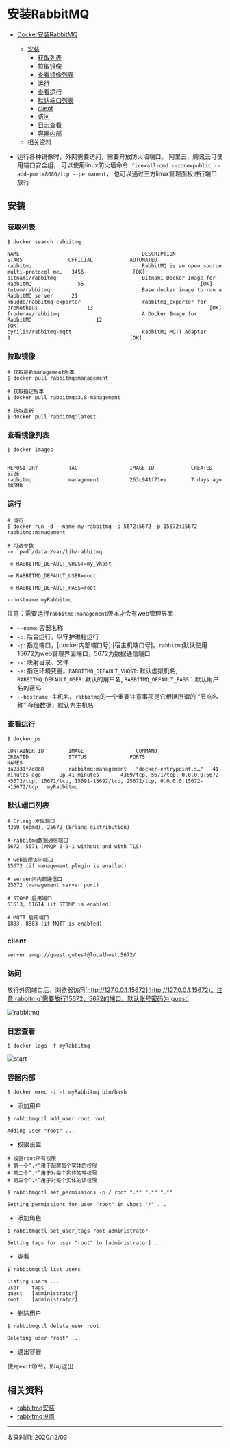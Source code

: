 # 安装RabbitMQ
- [Docker安装RabbitMQ](#docker%E5%AE%89%E8%A3%85rabbitmq)
  - [安装](#%E5%AE%89%E8%A3%85)
    - [获取列表](#%E8%8E%B7%E5%8F%96%E5%88%97%E8%A1%A8)
    - [拉取镜像](#%E6%8B%89%E5%8F%96%E9%95%9C%E5%83%8F)
    - [查看镜像列表](#%E6%9F%A5%E7%9C%8B%E9%95%9C%E5%83%8F%E5%88%97%E8%A1%A8)
    - [运行](#%E8%BF%90%E8%A1%8C)
    - [查看运行](#%E6%9F%A5%E7%9C%8B%E8%BF%90%E8%A1%8C)
    - [默认端口列表](#%E9%BB%98%E8%AE%A4%E7%AB%AF%E5%8F%A3%E5%88%97%E8%A1%A8)
    - [client](#client)
    - [访问](#%E8%AE%BF%E9%97%AE)
    - [日志查看](#%E6%97%A5%E5%BF%97%E6%9F%A5%E7%9C%8B)
    - [容器内部](#%E5%AE%B9%E5%99%A8%E5%86%85%E9%83%A8)
  - [相关资料](#%E7%9B%B8%E5%85%B3%E8%B5%84%E6%96%99)


- 运行各种镜像时，外网需要访问，需要开放防火墙端口。
阿里云、腾讯云可使用端口安全组，
可以使用linux防火墙命令: `firewall-cmd --zone=public --add-port=8080/tcp --permanent`，
也可以通过三方linux管理面板进行端口放行

## 安装
### 获取列表
```shell
$ docker search rabbitmq

NAME                                        DESCRIPTION                                     STARS               OFFICIAL            AUTOMATED
rabbitmq                                    RabbitMQ is an open source multi-protocol me…   3456                [OK]
bitnami/rabbitmq                            Bitnami Docker Image for RabbitMQ               55                                      [OK]
tutum/rabbitmq                              Base docker image to run a RabbitMQ server      21
kbudde/rabbitmq-exporter                    rabbitmq_exporter for prometheus                13                                      [OK]
frodenas/rabbitmq                           A Docker Image for RabbitMQ                     12                                      [OK]
cyrilix/rabbitmq-mqtt                       RabbitMQ MQTT Adapter                           9                                       [OK]
```

### 拉取镜像
```shell
# 获取最新management版本
$ docker pull rabbitmq:management

# 获取指定版本
$ docker pull rabbitmq:3.8-management

# 获取最新
$ docker pull rabbitmq:latest
```

### 查看镜像列表
```shell
$ docker images


REPOSITORY          TAG                 IMAGE ID            CREATED             SIZE
rabbitmq            management          263c941f71ea        7 days ago          186MB
```

### 运行
```shell
# 运行
$ docker run -d --name my-rabbitmq -p 5672:5672 -p 15672:15672 rabbitmq:management

# 可选参数
-v `pwd`/data:/var/lib/rabbitmq

-e RABBITMQ_DEFAULT_VHOST=my_vhost

-e RABBITMQ_DEFAULT_USER=root

-e RABBITMQ_DEFAULT_PASS=root

--hostname myRabbitmq
```
注意：需要运行`rabbitmq:management`版本才会有web管理界面

- `--name`: 容器名称
- `-d`: 后台运行，以守护进程运行
- `-p`: 指定端口，[docker内部端口号]:[宿主机端口号]。`rabbitmq`默认使用15672为web管理界面端口，5672为数据通信端口
- `-v`: 映射目录、文件
- `-e`: 指定环境变量。`RABBITMQ_DEFAULT_VHOST`: 默认虚拟机名, `RABBITMQ_DEFAULT_USER`: 默认的用户名, `RABBITMQ_DEFAULT_PASS`：默认用户名的密码
- `--hostname`: 主机名。`rabbitmq`的一个重要注意事项是它根据所谓的 “节点名称” 存储数据，默认为主机名

### 查看运行
```shell
$ docker ps

CONTAINER ID        IMAGE                 COMMAND                  CREATED             STATUS              PORTS                                                                                                         NAMES
3a2331f7d868        rabbitmq:management   "docker-entrypoint.s…"   41 minutes ago      Up 41 minutes       4369/tcp, 5671/tcp, 0.0.0.0:5672->5672/tcp, 15671/tcp, 15691-15692/tcp, 25672/tcp, 0.0.0.0:15672->15672/tcp   myRabbitmq
```

### 默认端口列表
```
# Erlang 发现端口
4369 (epmd), 25672 (Erlang distribution)

# rabbitmq数据通信端口
5672, 5671 (AMQP 0-9-1 without and with TLS)

# web管理访问端口
15672 (if management plugin is enabled)

# server间内部通信口
25672 (management server port)

# STOMP 启用端口
61613, 61614 (if STOMP is enabled)

# MQTT 启用端口
1883, 8883 (if MQTT is enabled)
```

### client
```url
server:amqp://guest:gutest@localhost:5672/
```

### 访问

放行外网端口后，浏览器访问[http://127.0.0.1:15672](http://127.0.0.1:15672)。注意`rabbitmq`需要放行15672，5672的端口。默认账号密码为`guest`

![rabbitmq](http://file.uzykj.com/rabbitmq_management.png)

### 日志查看
```shell
$ docker logs -f myRabbitmq
```
![start](http://file.uzykj.com/docker_rabbitmq_logs.png)

### 容器内部
```shell
$ docker exec -i -t myRabbitmq bin/bash
```
- 添加用户
```shell
$ rabbitmqctl add_user root root

Adding user "root" ...
```

- 权限设置
```shell
# 设置root所有权限
# 第一个“.*”用于配置每个实体的权限
# 第二个“.*”用于对每个实体的写权限
# 第三个“.*”用于对每个实体的读权限

$ rabbitmqctl set_permissions -p / root ".*" ".*" ".*"

Setting permissions for user "root" in vhost "/" ...
```

- 添加角色
```shell
$ rabbitmqctl set_user_tags root administrator

Setting tags for user "root" to [administrator] ...
```

- 查看
```shell
$ rabbitmqctl list_users

Listing users ...
user	tags
guest	[administrator]
root	[administrator]
```

- 删除用户
```shell
$ rabbitmqctl delete_user root

Deleting user "root" ...
```

- 退出容器

使用`exit`命令，即可退出


## 相关资料
- [rabbitmq安装](https://hub.docker.com/_/rabbitmq?tab=description&page=1&ordering=last_updated)
- [rabbitmq设置](https://www.rabbitmq.com/access-control.html)

---
收录时间: 2020/12/03

<Vssue :title="$title" />
